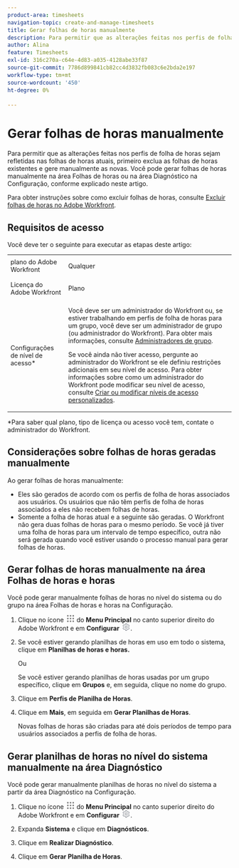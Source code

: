 ```yaml
---
product-area: timesheets
navigation-topic: create-and-manage-timesheets
title: Gerar folhas de horas manualmente
description: Para permitir que as alterações feitas nos perfis de folha de horas sejam refletidas nas folhas de horas atuais, primeiro exclua as folhas de horas existentes e gere manualmente as novas. Você pode gerar folhas de horas manualmente na área Folhas de horas ou na área Diagnóstico na Configuração, conforme explicado neste artigo.
author: Alina
feature: Timesheets
exl-id: 316c270a-c64e-4d83-a035-4128abe33f87
source-git-commit: 7786d899841cb82cc4d3832fb083c6e2bda2e197
workflow-type: tm+mt
source-wordcount: '450'
ht-degree: 0%

---
```


# Gerar folhas de horas manualmente

Para permitir que as alterações feitas nos perfis de folha de horas sejam refletidas nas folhas de horas atuais, primeiro exclua as folhas de horas existentes e gere manualmente as novas. Você pode gerar folhas de horas manualmente na área Folhas de horas ou na área Diagnóstico na Configuração, conforme explicado neste artigo.

Para obter instruções sobre como excluir folhas de horas, consulte [Excluir folhas de horas no Adobe Workfront](../../timesheets/create-and-manage-timesheets/delete-timesheets.md).

## Requisitos de acesso

Você deve ter o seguinte para executar as etapas deste artigo:

<table style="table-layout:auto"> 
 <col> 
 <col> 
 <tbody> 
  <tr> 
   <td role="rowheader">plano do Adobe Workfront</td> 
   <td> <p>Qualquer</p> </td> 
  </tr> 
  <tr> 
   <td role="rowheader">Licença do Adobe Workfront</td> 
   <td> <p>Plano </p> </td> 
  </tr> 
  <tr> 
   <td role="rowheader">Configurações de nível de acesso*</td> 
   <td> <p>Você deve ser um administrador do Workfront ou, se estiver trabalhando em perfis de folha de horas para um grupo, você deve ser um administrador de grupo (ou administrador do Workfront). Para obter mais informações, consulte <a href="../../administration-and-setup/manage-groups/group-roles/group-administrators.md" class="MCXref xref">Administradores de grupo</a>.</p> <p>Se você ainda não tiver acesso, pergunte ao administrador do Workfront se ele definiu restrições adicionais em seu nível de acesso. Para obter informações sobre como um administrador do Workfront pode modificar seu nível de acesso, consulte <a href="../../administration-and-setup/add-users/configure-and-grant-access/create-modify-access-levels.md" class="MCXref xref">Criar ou modificar níveis de acesso personalizados</a>.</p> </td> 
  </tr> 
 </tbody> 
</table>

&#42;Para saber qual plano, tipo de licença ou acesso você tem, contate o administrador do Workfront.

## Considerações sobre folhas de horas geradas manualmente

Ao gerar folhas de horas manualmente:

* Eles são gerados de acordo com os perfis de folha de horas associados aos usuários. Os usuários que não têm perfis de folha de horas associados a eles não recebem folhas de horas. 
* Somente a folha de horas atual e a seguinte são geradas. O Workfront não gera duas folhas de horas para o mesmo período. Se você já tiver uma folha de horas para um intervalo de tempo específico, outra não será gerada quando você estiver usando o processo manual para gerar folhas de horas.

## Gerar folhas de horas manualmente na área Folhas de horas e horas

Você pode gerar manualmente folhas de horas no nível do sistema ou do grupo na área Folhas de horas e horas na Configuração.

1. Clique no ícone ![](assets/main-menu-icon.png) do **Menu Principal** no canto superior direito do Adobe Workfront e em **Configurar** ![](assets/gear-icon-settings.png).

1. Se você estiver gerando planilhas de horas em uso em todo o sistema, clique em **Planilhas de horas e horas.**

   Ou

   Se você estiver gerando planilhas de horas usadas por um grupo específico, clique em **Grupos** e, em seguida, clique no nome do grupo.

1. Clique em **Perfis de Planilha de Horas**.
1. Clique em **Mais**, em seguida em **Gerar Planilhas de Horas**.

   Novas folhas de horas são criadas para até dois períodos de tempo para usuários associados a perfis de folha de horas.

## Gerar planilhas de horas no nível do sistema manualmente na área Diagnóstico

Você pode gerar manualmente planilhas de horas no nível do sistema a partir da área Diagnóstico na Configuração.

1. Clique no ícone ![](assets/main-menu-icon.png) do **Menu Principal** no canto superior direito do Adobe Workfront e em **Configurar** ![](assets/gear-icon-settings.png).

1. Expanda **Sistema** e clique em **Diagnósticos**.

1. Clique em **Realizar Diagnóstico**. 
1. Clique em **Gerar Planilha de Horas**.
